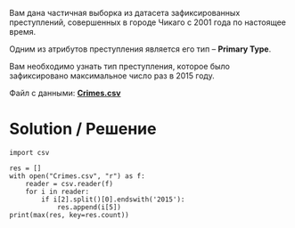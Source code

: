 Вам дана частичная выборка из датасета зафиксированных преступлений, совершенных в городе Чикаго с 2001 года по настоящее время.

Одним из атрибутов преступления является его тип – **Primary Type**.

Вам необходимо узнать тип преступления, которое было зафиксировано максимальное число раз в 2015 году.

Файл с данными: **<a href="https://stepik.org/media/attachments/lesson/24473/Crimes.csv">Crimes.csv</a>**

# Solution / Решение

```
import csv

res = []
with open("Crimes.csv", "r") as f:
    reader = csv.reader(f)
    for i in reader:
        if i[2].split()[0].endswith('2015'):
            res.append(i[5])
print(max(res, key=res.count))
```